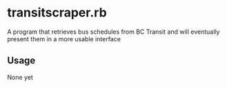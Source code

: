transitscraper.rb
=================
A program that retrieves bus schedules from BC Transit and will eventually present them in a more usable interface

Usage
-----
None yet
